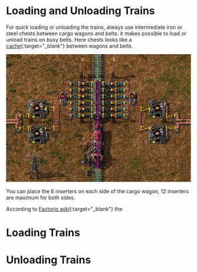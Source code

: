 # Loading and Unloading Trains

For quick loading or unloading the trains, always use intermediate iron or steel chests between cargo wagons and belts. it makes possible to load or unload trains on busy belts. Here chests looks like a [cache](https://en.wikipedia.org/wiki/Cache_(computing)){:target="_blank"} between wagons and belts.

![Iron or Steel chests](assets/images/LoadingAndUnloadingTrains/img01.png "Iron or Steel chests")

You can place the 6 inserters on each side of the cargo wagon, 12 inserters are maximum for both sides.

According to [Factorio wiki](https://wiki.factorio.com/Inserters){:target="_blank"} the 




# Loading Trains



# Unloading Trains
